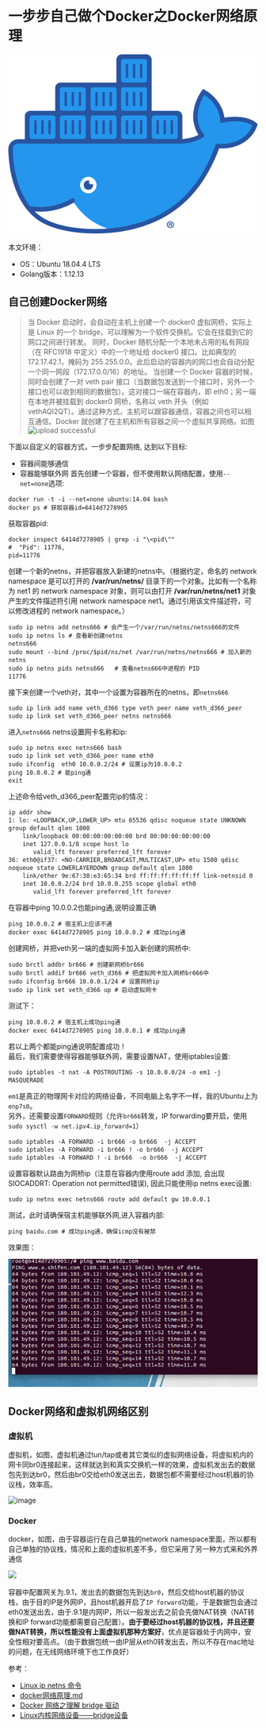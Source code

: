 # 一步步自己做个Docker之Docker网络原理

![docker logo](/images/docker-logo.png)

本文环境：
* OS：Ubuntu 18.04.4 LTS
* Golang版本：1.12.13


<!-- more -->


## 自己创建Docker网络

>当 Docker 启动时，会自动在主机上创建一个 docker0 虚拟网桥，实际上是 Linux 的一个 bridge，可以理解为一个软件交换机。它会在挂载到它的网口之间进行转发。 同时，Docker 随机分配一个本地未占用的私有网段（在 RFC1918 中定义）中的一个地址给 docker0 接口。比如典型的 172.17.42.1，掩码为 255.255.0.0。此后启动的容器内的网口也会自动分配一个同一网段（172.17.0.0/16）的地址。 当创建一个 Docker 容器的时候，同时会创建了一对 veth pair 接口（当数据包发送到一个接口时，另外一个接口也可以收到相同的数据包）。这对接口一端在容器内，即 eth0；另一端在本地并被挂载到 docker0 网桥，名称以 veth 开头（例如 vethAQI2QT）。通过这种方式，主机可以跟容器通信，容器之间也可以相互通信。Docker 就创建了在主机和所有容器之间一个虚拟共享网络。如图
![upload successful](https://s1.ax1x.com/2020/04/29/J7aODe.png)


下面以自定义的容器方式，一步步配置网络, 达到以下目标:
* 容器间能够通信
* 容器能够联外网
首先创建一个容器，但不使用默认网络配置，使用`--net=none`选项:
```
docker run -t -i --net=none ubuntu:14.04 bash
docker ps # 获取容器id=6414d7278905
```
获取容器pid:
```
docker inspect 6414d7278905 | grep -i "\<pid\""
#  "Pid": 11776,
pid=11776
```
创建一个新的netns，并把容器放入新建的netns中。（根据约定，命名的 network namespace 是可以打开的 **/var/run/netns/** 目录下的一个对象。比如有一个名称为 net1 的 network namespace 对象，则可以由打开 **/var/run/netns/net1** 对象产生的文件描述符引用 network namespace net1。通过引用该文件描述符，可以修改进程的 network namespace。）
```
sudo ip netns add netns666 # 会产生一个/var/run/netns/netns666的文件
sudo ip netns ls # 查看新创建netns
netns666
sudo mount --bind /proc/$pid/ns/net /var/run/netns/netns666 # 加入新的netns
sudo ip netns pids netns666   # 查看netns666中进程的 PID
11776
```

接下来创建一个veth对，其中一个设置为容器所在的netns，即`netns666`
```
sudo ip link add name veth_d366 type veth peer name veth_d366_peer
sudo ip link set veth_d366_peer netns netns666
```
进入`netns666` netns设置网卡名称和ip:
```
sudo ip netns exec netns666 bash
sudo ip link set veth_d366_peer name eth0
sudo ifconfig  eth0 10.0.0.2/24 # 设置ip为10.0.0.2
ping 10.0.0.2 # 能ping通
exit
```
上述命令给veth_d366_peer配置完ip的情况：
```
ip addr show
1: lo: <LOOPBACK,UP,LOWER_UP> mtu 65536 qdisc noqueue state UNKNOWN group default qlen 1000
    link/loopback 00:00:00:00:00:00 brd 00:00:00:00:00:00
    inet 127.0.0.1/8 scope host lo
       valid_lft forever preferred_lft forever
36: eth0@if37: <NO-CARRIER,BROADCAST,MULTICAST,UP> mtu 1500 qdisc noqueue state LOWERLAYERDOWN group default qlen 1000
    link/ether 9e:67:30:e3:65:34 brd ff:ff:ff:ff:ff:ff link-netnsid 0
    inet 10.0.0.2/24 brd 10.0.0.255 scope global eth0
       valid_lft forever preferred_lft forever
```
在容器中ping 10.0.0.2也能ping通,说明设置正确
```
ping 10.0.0.2 # 宿主机上应该不通
docker exec 6414d7278905 ping 10.0.0.2 # 成功ping通
```
创建网桥，并把veth另一端的虚拟网卡加入新创建的网桥中:
```
sudo brctl addbr br666 # 创建新网桥br666
sudo brctl addif br666 veth_d366 # 把虚拟网卡加入网桥br666中
sudo ifconfig br666 10.0.0.1/24 # 设置网桥ip
sudo ip link set veth_d366 up # 启动虚拟网卡
```
测试下：
```
ping 10.0.0.2 # 宿主机上成功ping通
docker exec 6414d7278905 ping 10.0.0.1 # 成功ping通
```
若以上两个都能ping通说明配置成功！  
最后，我们需要使得容器能够联外网，需要设置NAT，使用iptables设置:  
```
sudo iptables -t nat -A POSTROUTING -s 10.0.0.0/24 -o em1 -j MASQUERADE
```
`em1`是真正的物理网卡对应的网络设备，不同电脑上名字不一样，我的Ubuntu上为`enp7s0`。  
另外，还需要设置`FORWARD`规则（允许`br666`转发，IP forwarding要开启，使用`sudo sysctl -w net.ipv4.ip_forward=1`）
```
sudo iptables -A FORWARD -i br666 -o br666  -j ACCEPT
sudo iptables -A FORWARD -i br666 ! -o br666  -j ACCEPT
sudo iptables -A FORWARD ! -i br666  -o br666  -j ACCEPT
```


设置容器默认路由为网桥ip（注意在容器内使用route add 添加, 会出现SIOCADDRT: Operation not permitted错误), 因此只能使用ip netns exec设置:
```
sudo ip netns exec netns666 route add default gw 10.0.0.1
```
测试，此时请确保宿主机能够联外网,进入容器内部:
```
ping baidu.com # 成功ping通，确保icmp没有被禁
```
效果图：  

![upload successful](/images/my_docker_ping.png)


## Docker网络和虚拟机网络区别

### 虚拟机
虚拟机，如图，虚拟机通过tun/tap或者其它类似的虚拟网络设备，将虚拟机内的网卡同br0连接起来，这样就达到和真实交换机一样的效果，虚拟机发出去的数据包先到达br0，然后由br0交给eth0发送出去，数据包都不需要经过host机器的协议栈，效率高。  

![image](https://s1.ax1x.com/2020/04/30/Jb090O.png)

### Docker
docker，如图，由于容器运行在自己单独的network namespace里面，所以都有自己单独的协议栈，情况和上面的虚拟机差不多，但它采用了另一种方式来和外界通信

![](https://s1.ax1x.com/2020/04/30/JbrFNF.png)

容器中配置网关为.9.1，发出去的数据包先到达`br0`，然后交给host机器的协议栈，由于目的IP是外网IP，且host机器开启了`IP forward`功能，于是数据包会通过eth0发送出去，由于.9.1是内网IP，所以一般发出去之前会先做NAT转换（NAT转换和IP forward功能都需要自己配置）。**由于要经过host机器的协议栈，并且还要做NAT转换，所以性能没有上面虚拟机那种方案好**，优点是容器处于内网中，安全性相对要高点。（由于数据包统一由IP层从eth0转发出去，所以不存在mac地址的问题，在无线网络环境下也工作良好）




参考：
* [Linux ip netns 命令](https://www.cnblogs.com/sparkdev/p/9253409.html)
* [docker网络原理.md](https://github.com/int32bit/notes/blob/master/cloud/docker%E7%BD%91%E7%BB%9C%E5%8E%9F%E7%90%86.md)
* [Docker 网络之理解 bridge 驱动](https://www.cnblogs.com/sparkdev/p/9217310.html)
* [Linux内核网络设备——bridge设备](http://blog.nsfocus.net/linux-bridge/)
